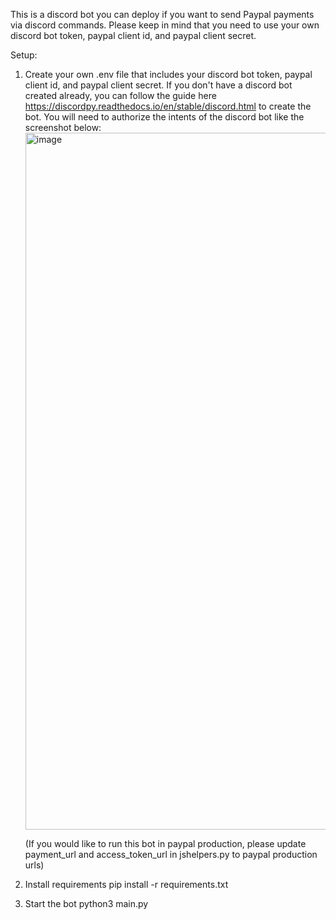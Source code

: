 This is a discord bot you can deploy if you want to send Paypal payments via discord commands. 
Please keep in mind that you need to use your own discord bot token, paypal client id, and paypal client secret.

Setup:

1. Create your own .env file that includes your discord bot token, paypal client id, and paypal client secret.
    If you don't have a discord bot created already, you can follow the guide here https://discordpy.readthedocs.io/en/stable/discord.html
    to create the bot. You will need to authorize the intents of the discord bot like the screenshot below:
   <img width="1115" alt="image" src="https://github.com/user-attachments/assets/6b269fbc-124f-421a-9818-3b919d7c05c4" />

   (If you would like to run this bot in paypal production, please update payment_url and access_token_url in jshelpers.py to paypal production urls)
2. Install requirements
   pip install -r requirements.txt
3. Start the bot
   python3 main.py
